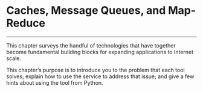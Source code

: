 # Caches, Message Queues, and Map-Reduce
---

This chapter surveys the handful of
technologies that have together become fundamental building blocks for expanding applications to
Internet scale.

This chapter’s
purpose is to introduce you to the problem that each tool solves; explain how to use the service to
address that issue; and give a few hints about using the tool from Python.
